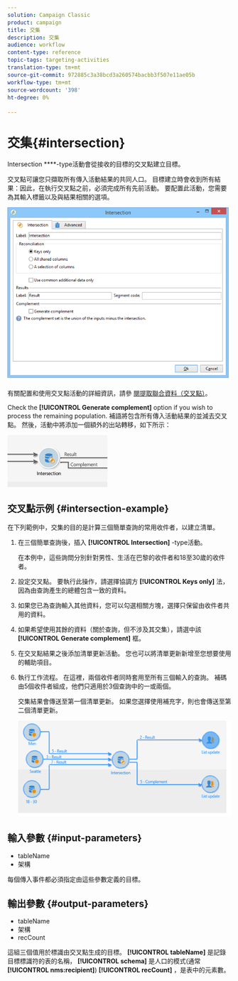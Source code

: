 ```yaml
---
solution: Campaign Classic
product: campaign
title: 交集
description: 交集
audience: workflow
content-type: reference
topic-tags: targeting-activities
translation-type: tm+mt
source-git-commit: 972885c3a38bcd3a260574bacbb3f507e11ae05b
workflow-type: tm+mt
source-wordcount: '398'
ht-degree: 0%

---
```



# 交集{#intersection}

Intersection ****-type活動會從接收的目標的交叉點建立目標。

交叉點可讓您只擷取所有傳入活動結果的共同人口。 目標建立時會收到所有結果：因此，在執行交叉點之前，必須完成所有先前活動。 要配置此活動，您需要為其輸入標籤以及與結果相關的選項。

![](assets/s_user_segmentation_inter.png)

有關配置和使用交叉點活動的詳細資訊，請參 [閱提取聯合資料（交叉點）](../../workflow/using/targeting-data.md#extracting-joint-data--intersection-)。

Check the **[!UICONTROL Generate complement]** option if you wish to process the remaining population. 補語將包含所有傳入活動結果的並減去交叉點。 然後，活動中將添加一個額外的出站轉移，如下所示：

![](assets/s_user_segmentation_inter_compl.png)

## 交叉點示例 {#intersection-example}

在下列範例中，交集的目的是計算三個簡單查詢的常用收件者，以建立清單。

1. 在三個簡單查詢後，插入 **[!UICONTROL Intersection]** -type活動。

   在本例中，這些詢問分別針對男性、生活在巴黎的收件者和18至30歲的收件者。

1. 設定交叉點。 要執行此操作，請選擇協調方 **[!UICONTROL Keys only]** 法，因為由查詢產生的總體包含一致的資料。
1. 如果您已為查詢輸入其他資料，您可以勾選相關方塊，選擇只保留由收件者共用的資料。
1. 如果希望使用其餘的資料（關於查詢，但不涉及其交集），請選中該 **[!UICONTROL Generate complement]** 框。
1. 在交叉點結果之後添加清單更新活動。 您也可以將清單更新新增至您想要使用的輔助項目。
1. 執行工作流程。 在這裡，兩個收件者同時套用至所有三個輸入的查詢。 補碼由5個收件者組成，他們只適用於3個查詢中的一或兩個。

   交集結果會傳送至第一個清單更新。 如果您選擇使用補充字，則也會傳送至第二個清單更新。

   ![](assets/intersection_example.png)

## 輸入參數 {#input-parameters}

* tableName
* 架構

每個傳入事件都必須指定由這些參數定義的目標。

## 輸出參數 {#output-parameters}

* tableName
* 架構
* recCount

這組三個值用於標識由交叉點生成的目標。 **[!UICONTROL tableName]** 是記錄目標標識符的表的名稱， **[!UICONTROL schema]** 是人口的模式(通常 **[!UICONTROL nms:recipient]**) **[!UICONTROL recCount]** ，是表中的元素數。
